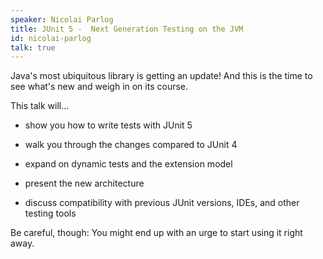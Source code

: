 ```yaml
---
speaker: Nicolai Parlog
title: JUnit 5 -  Next Generation Testing on the JVM
id: nicolai-parlog
talk: true
---
```

Java's most ubiquitous library is getting an update! And this is the time to see what's new and weigh in on its course.

This talk will...

 * show you how to write tests with JUnit 5

 * walk you through the changes compared to JUnit 4

 * expand on dynamic tests and the extension model

 * present the new architecture

 * discuss compatibility with previous JUnit versions, IDEs, and other testing tools

Be careful, though: You might end up with an urge to start using it right away.
